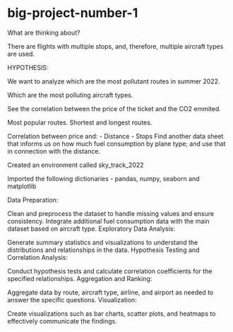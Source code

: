 # big-project-number-1

What are thinking about?

There are flights with multiple stops, and, therefore, multiple aircraft types are used. 

HYPOTHESIS:

We want to analyze which are the most pollutant routes in summer 2022.

Which are the most polluting aircraft types.

See the correlation between the price of the ticket and the CO2 emmited.

Most popular routes.
Shortest and longest routes.

Correlation between price and:
    - Distance
    - Stops
Find another data sheet that informs us on how much fuel consumption by plane type; and use that in connection with the distance.

Created an environment called sky_track_2022

Imported the following dictionaries - pandas, numpy, seaborn and matplotlib

Data Preparation:

Clean and preprocess the dataset to handle missing values and ensure consistency.
Integrate additional fuel consumption data with the main dataset based on aircraft type.
Exploratory Data Analysis:

Generate summary statistics and visualizations to understand the distributions and relationships in the data.
Hypothesis Testing and Correlation Analysis:

Conduct hypothesis tests and calculate correlation coefficients for the specified relationships.
Aggregation and Ranking:

Aggregate data by route, aircraft type, airline, and airport as needed to answer the specific questions.
Visualization:

Create visualizations such as bar charts, scatter plots, and heatmaps to effectively communicate the findings.
